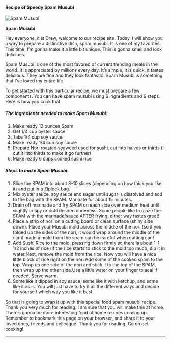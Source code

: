             

#### Recipe of Speedy Spam Musubi

![Spam Musubi](https://img-global.cpcdn.com/recipes/9ad1775c3386f3ff/751x532cq70/spam-musubi-recipe-main-photo.jpg)

**Spam Musubi**

Hey everyone, it is Drew, welcome to our recipe site. Today, I will show you a way to prepare a distinctive dish, spam musubi. It is one of my favorites. This time, I’m gonna make it a little bit unique. This is gonna smell and look delicious.

Spam Musubi is one of the most favored of current trending meals in the world. It is appreciated by millions every day. It’s simple, it is quick, it tastes delicious. They are fine and they look fantastic. Spam Musubi is something that I’ve loved my entire life.

To get started with this particular recipe, we must prepare a few components. You can have spam musubi using 6 ingredients and 6 steps. Here is how you cook that.

##### The ingredients needed to make Spam Musubi:

1.  Make ready 12 ounces Spam
2.  Get 1/4 cup oyster sauce
3.  Take 1/4 cup soy sauce
4.  Make ready 1/4 cup soy sauce
5.  Prepare Nori roasted seaweed used for sushi, cut into halves or thirds (I cut it into thirds to make it go further)
6.  Make ready 6 cups cooked sushi rice

##### Steps to make Spam Musubi:

1.  Slice the SPAM into about 8-10 slices (depending on how thick you like it) and put in a Ziplock bag.
2.  Mix oyster sauce, soy sauce and sugar until sugar is dissolved and add to the bag with the SPAM. Marinate for about 15 minutes.
3.  Drain off marinade and fry SPAM on each side over medium heat until slightly crispy or until desired doneness. Some people like to glaze the SPAM with the marinade/sauce AFTER frying, either way tastes great!
4.  Place a strip of nori on a cutting board or clean surface (shiny side down). Place your Musubi mold across the middle of the nori (so if you folded up the sides of the nori, it would wrap around the middle of the can)I made a mold from the spam can be careful when cutting can!
5.  Add Sushi Rice to the mold, pressing down firmly so there is about 1-1 1/2 inches of rice (if the rice starts to stick to the mold too much, dip it in water.Next, remove the mold from the rice. Now you will have a nice little block of rice right on the nori.Add some of the cooked spam to the top. Wrap up one side of the nori and stick it to the top of the SPAM, then wrap up the other side.Use a little water on your finger to seal if needed. Serve warm.
6.  Some like it dipped in soy sauce, some like it with ketchup, and some like it as is. You will just have to try it all the different ways and decide for yourself which way you like it best.

So that is going to wrap it up with this special food spam musubi recipe. Thank you very much for reading. I am sure that you will make this at home. There’s gonna be more interesting food at home recipes coming up. Remember to bookmark this page on your browser, and share it to your loved ones, friends and colleague. Thank you for reading. Go on get cooking!

* * *